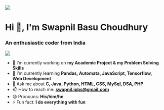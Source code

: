 ![](https://komarev.com/ghpvc/?username=Swapnil-CS&color=green)
# Hi 👋, I'm Swapnil Basu Choudhury
### An enthusiastic coder from India
[![](https://visitcount.itsvg.in/api?id=Swapnil-CS&icon=5&color=6)](https://visitcount.itsvg.in)


- 🔭 I’m currently working on **my Academic Project & my Problem Solving Skills**
- 🌱 I’m currently learning **Pandas, Automata, JavaScript, Tensorflow, Web Development**
- 💬 Ask me about **C, Java, Python, HTML, CSS, MySql, DSA, PHP**
- 📫 How to reach me: **swapnil.jpbs@gmail.com**
- 😄 Pronouns: **His/him/he**
- ⚡ Fun fact: **I do everything with fun**



